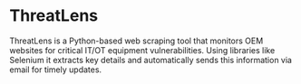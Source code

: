 # ThreatLens
ThreatLens is a Python-based web scraping tool that monitors OEM websites for critical IT/OT equipment vulnerabilities. Using libraries like Selenium it extracts key details and automatically sends this information via email for timely updates. 
